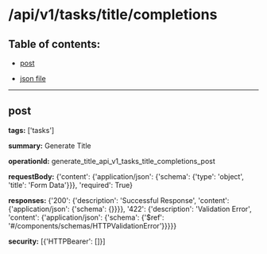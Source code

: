 # /api/v1/tasks/title/completions

## Table of contents:
- [post](#post)

- [json file](./_api_v1_tasks_title_completions.json)

---
<a name="post"></a>
## post

**tags:** ['tasks']

**summary:** Generate Title

**operationId:** generate_title_api_v1_tasks_title_completions_post

**requestBody:** {'content': {'application/json': {'schema': {'type': 'object', 'title': 'Form Data'}}}, 'required': True}

**responses:** {'200': {'description': 'Successful Response', 'content': {'application/json': {'schema': {}}}}, '422': {'description': 'Validation Error', 'content': {'application/json': {'schema': {'$ref': '#/components/schemas/HTTPValidationError'}}}}}

**security:** [{'HTTPBearer': []}]

